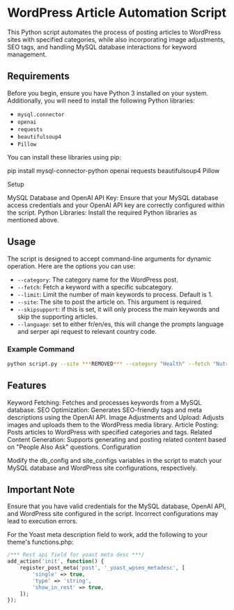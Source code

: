 # WordPress Article Automation Script

This Python script automates the process of posting articles to WordPress sites with specified categories, while also incorporating image adjustments, SEO tags, and handling MySQL database interactions for keyword management.

## Requirements

Before you begin, ensure you have Python 3 installed on your system. Additionally, you will need to install the following Python libraries:

- `mysql.connector`
- `openai`
- `requests`
- `beautifulsoup4`
- `Pillow`

You can install these libraries using pip:

pip install mysql-connector-python openai requests beautifulsoup4 Pillow

Setup

MySQL Database and OpenAI API Key:
Ensure that your MySQL database access credentials and your OpenAI API key are correctly configured within the script.
Python Libraries:
Install the required Python libraries as mentioned above.


## Usage

The script is designed to accept command-line arguments for dynamic operation. Here are the options you can use:

- `--category`: The category name for the WordPress post.
- `--fetch`: Fetch a keyword with a specific subcategory.
- `--limit`: Limit the number of main keywords to process. Default is 1.
- `--site`: The site to post the article on. This argument is required.
- `--skipsupport`: if this is set, it will only process the main keywords and skip the supporting articles.
- `--language`: set to either fr/en/es, this will change the prompts language and serper api request to relevant country code.

### Example Command

```bash
python script.py --site ***REMOVED*** --category "Health" --fetch "Nutrition" --limit 2 --language fr --skipsupport
```

## Features

Keyword Fetching: Fetches and processes keywords from a MySQL database.
SEO Optimization: Generates SEO-friendly tags and meta descriptions using the OpenAI API.
Image Adjustments and Upload: Adjusts images and uploads them to the WordPress media library.
Article Posting: Posts articles to WordPress with specified categories and tags.
Related Content Generation: Supports generating and posting related content based on "People Also Ask" questions.
Configuration

Modify the db_config and site_configs variables in the script to match your MySQL database and WordPress site configurations, respectively.

## Important Note

Ensure that you have valid credentials for the MySQL database, OpenAI API, and WordPress site configured in the script. Incorrect configurations may lead to execution errors.

For the Yoast meta description field to work, add the following to your theme's functions.php: 

```php
/*** Rest api field for yoast meta desc ***/
add_action('init', function() {
    register_post_meta('post', '_yoast_wpseo_metadesc', [
        'single' => true,
        'type' => 'string',
        'show_in_rest' => true,
    ]);
});
```